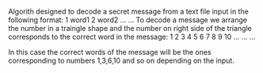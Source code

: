 Algorith designed to decode a secret message from a text file input in the following format:
1 word1
2 word2
...  ...
To decode a message we arrange the number in a traingle shape and the number on right side of the triangle corresponds to the correct word in the message:
1
2  3
4  5  6
7  8  9  10
...  ...  ...

In this case the correct words of the message will be the ones corresponding to numbers 1,3,6,10 and so on depending on the input.
